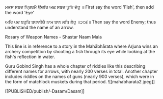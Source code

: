 ਮਤਸ ਸਬਦ ਪ੍ਰਿਥਮੈ ਉਚਰਿ ਅਛ ਸਬਦ ਪੁਨਿ ਦੇਹੁ ॥ 
First say the word 'Fish', then add the word 'Eye' 

ਅਰਿ ਪਦ ਬਹੁਰਿ ਬਖਾਨੀਯੈ ਨਾਮ ਬਾਨ ਲਖਿ ਲੇਹੁ ॥੨੦੬॥ 
Then say the word Enemy; thus understand the name of an arrow. 

Rosary of Weapon Names - Shastar Naam Mala

This line is in reference to a story in the Mahābhārata where Arjuna wins an archery competition by shooting a fish through its eye while looking at the fish's reflection in water.

Guru Gobind Singh has a whole chapter of riddles like this describing different names for arrows, with nearly 200 verses in total. Another chapter includes riddles on the names of guns (nearly 900 verses), which were in the form of matchlock muskets during that period.
![[mahabharata2.jpeg]]

[[PUBLISHED/publish/-Dasam/Dasam]]
